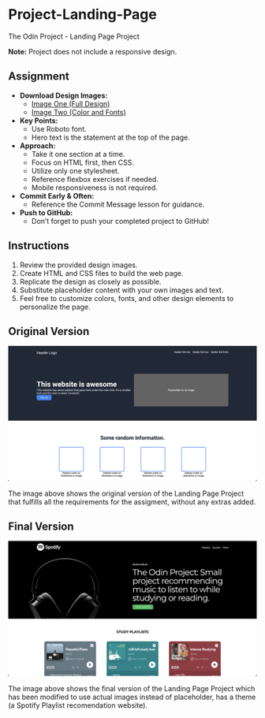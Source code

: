 # Project-Landing-Page
The Odin Project - Landing Page Project

**Note:** Project does not include a responsive design.

## Assignment

- **Download Design Images:** 
  - [Image One (Full Design)](link-to-image-one)
  - [Image Two (Color and Fonts)](link-to-image-two)
- **Key Points:**
  - Use Roboto font.
  - Hero text is the statement at the top of the page.
- **Approach:**
  - Take it one section at a time.
  - Focus on HTML first, then CSS.
  - Utilize only one stylesheet.
  - Reference flexbox exercises if needed.
  - Mobile responsiveness is not required.
- **Commit Early & Often:**
  - Reference the Commit Message lesson for guidance.
- **Push to GitHub:**
  - Don’t forget to push your completed project to GitHub!

## Instructions

1. Review the provided design images.
2. Create HTML and CSS files to build the web page.
3. Replicate the design as closely as possible.
4. Substitute placeholder content with your own images and text.
5. Feel free to customize colors, fonts, and other design elements to personalize the page.

## Original Version

![Original Version](./images/original.png)

The image above shows the original version of the Landing Page Project that fulfills all the requirements for the assigment, without any extras added.

## Final Version

![Original Version](./images/final.png)

The image above shows the final version of the Landing Page Project which has been modified to use actual images instead of placeholder, has a theme (a Spotify Playlist recomendation website).
